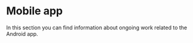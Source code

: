 # Mobile app
In this section you can find information about ongoing work related to the Android app.
